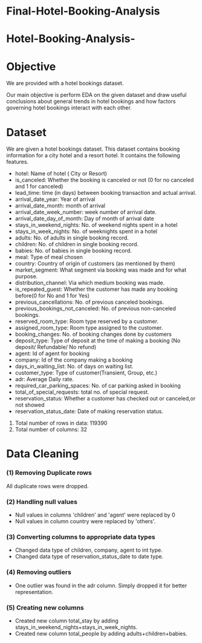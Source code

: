 # Final-Hotel-Booking-Analysis
# Hotel-Booking-Analysis-
# Objective
We are provided with a hotel bookings dataset.

Our main objective is perform EDA on the given dataset and draw useful conclusions about general trends in hotel bookings and how factors governing hotel bookings interact with each other.

# Dataset
We are given a hotel bookings dataset. This dataset contains booking information for a city hotel and a resort hotel. It contains the following features.

- hotel: Name of hotel ( City or Resort)
- is_canceled: Whether the booking is canceled or not (0 for no canceled and 1 for canceled)
- lead_time: time (in days) between booking transaction and actual arrival.
- arrival_date_year: Year of arrival
- arrival_date_month: month of arrival
- arrival_date_week_number: week number of arrival date.
- arrival_date_day_of_month: Day of month of arrival date
- stays_in_weekend_nights: No. of weekend nights spent in a hotel
- stays_in_week_nights: No. of weeknights spent in a hotel
- adults: No. of adults in single booking record.
- children: No. of children in single booking record.
- babies: No. of babies in single booking record. 
- meal: Type of meal chosen 
- country: Country of origin of customers (as mentioned by them)
- market_segment: What segment via booking was made and for what purpose.
- distribution_channel: Via which medium booking was made.
- is_repeated_guest: Whether the customer has made any booking before(0 for No and 1 for 
                     Yes)
- previous_cancellations: No. of previous canceled bookings.
- previous_bookings_not_canceled: No. of previous non-canceled bookings.
- reserved_room_type: Room type reserved by a customer.
- assigned_room_type: Room type assigned to the customer.
- booking_changes: No. of booking changes done by customers
- deposit_type: Type of deposit at the time of making a booking (No deposit/ Refundable/ No refund)
- agent: Id of agent for booking
- company: Id of the company making a booking
- days_in_waiting_list: No. of days on waiting list.
- customer_type: Type of customer(Transient, Group, etc.)
- adr: Average Daily rate.
- required_car_parking_spaces: No. of car parking asked in booking
- total_of_special_requests: total no. of special request.
- reservation_status: Whether a customer has checked out or canceled,or not showed 
- reservation_status_date: Date of making reservation status.

1. Total number of rows in data: 119390
2. Total number of columns: 32

# Data Cleaning
### (1) Removing Duplicate rows
All duplicate rows were dropped.

### (2) Handling null values
- Null values in columns 'children' and 'agent' were replaced by 0
- Null values in column country were replaced by 'others'.

### (3) Converting columns to appropriate data types
- Changed data type of children, company, agent to int type.
- Changed data type of reservation_status_date to date type.

### (4) Removing outliers
- One outlier was found in the adr column. Simply dropped it for better representation.

### (5) Creating new columns
- Created new column total_stay by adding stays_in_weekend_nights+stays_in_week_nights.
- Created new column total_people by adding adults+children+babies.
